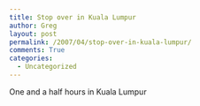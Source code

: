 ```yaml
---
title: Stop over in Kuala Lumpur
author: Greg
layout: post
permalink: /2007/04/stop-over-in-kuala-lumpur/
comments: True
categories:
  - Uncategorized
---
```

One and a half hours in Kuala Lumpur
